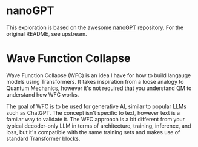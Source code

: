 
# nanoGPT
This exploration is based on the awesome [nanoGPT](https://github.com/karpathy/nanoGPT) repository. For the original README, see upstream.

# Wave Function Collapse
Wave Function Collapse (WFC) is an idea I have for how to build langauge models using Transformers.  It takes inspiration from a loose analogy to Quantum Mechanics, however it's not required that you understand QM to understand how WFC works. 

The goal of WFC is to be used for generative AI, similar to popular LLMs such as ChatGPT. The concept isn't specific to text, however text is a familar way to validate it.  The WFC approach is a bit different from your typical decoder-only LLM in terms of architecture, training, inference, and loss, but it's compatible with the same training sets and makes use of standard Transformer blocks.
